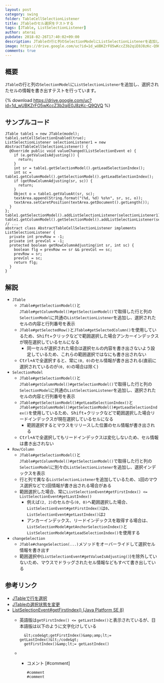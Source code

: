 ```yaml
---
layout: post
category: swing
folder: TableCellSelectionListener
title: JTableのセル選択をテストする
tags: [JTable, ListSelectionListener]
author: aterai
pubdate: 2018-02-26T17:40:02+09:00
description: JTableの行と列のSelectionModelにListSelectionListenerを追加し、選択されたセルの情報を書き出すテストを行っています。
image: https://drive.google.com/uc?id=1d_wUBKZrFO5wKccZ3b2qiE0J8zKc-Q9QVQ
comments: true
---
```

## 概要
`JTable`の行と列の`SelectionModel`に`ListSelectionListener`を追加し、選択されたセルの情報を書き出すテストを行っています。

{% download https://drive.google.com/uc?id=1d_wUBKZrFO5wKccZ3b2qiE0J8zKc-Q9QVQ %}

## サンプルコード
<pre class="prettyprint"><code>JTable table1 = new JTable(model);
table1.setCellSelectionEnabled(true);
ListSelectionListener selectionListener1 = new AbstractTableCellSelectionListener() {
  @Override public void valueChanged(ListSelectionEvent e) {
    if (e.getValueIsAdjusting()) {
      return;
    }
    int sr = table1.getSelectionModel().getLeadSelectionIndex();
    int sc = table1.getColumnModel().getSelectionModel().getLeadSelectionIndex();
    if (getRowColumnAdjusting(sr, sc)) {
      return;
    }
    Object o = table1.getValueAt(sr, sc);
    textArea.append(String.format("(%d, %d) %s%n", sr, sc, o));
    textArea.setCaretPosition(textArea.getDocument().getLength());
  }
};
table1.getSelectionModel().addListSelectionListener(selectionListener1);
table1.getColumnModel().getSelectionModel().addListSelectionListener(selectionListener1);
// ...
abstract class AbstractTableCellSelectionListener implements ListSelectionListener {
  private int prevRow = -1;
  private int prevCol = -1;
  protected boolean getRowColumnAdjusting(int sr, int sc) {
    boolean flg = prevRow == sr &amp;&amp; prevCol == sc;
    prevRow = sr;
    prevCol = sc;
    return flg;
  }
}
</code></pre>

## 解説
- `JTable`
    - `JTable#getSelectionModel()`と`JTable#getColumnModel()#getSelectionModel()`で取得した行と列の`SelectionModel`に共通の`ListSelectionListener`を追加し、選択されたセルの内容と行列番号を表示
    - `JTable#getSelectedRow()`と`JTable#getSelectedColumn()`を使用しているため、<kbd>Shift</kbd>+クリックなどで範囲選択した場合アンカーインデックスが現在選択しているセルになる
        - 同一セルが選択された場合は選択セルの内容を書き出さないよう設定しているため、これらの範囲選択ではなにも書き出されない
    - <kbd>Ctrl+A</kbd>で全選択すると、常に`(0, 0)`のセル情報が書き出される(直前に選択されているのが`(0, 0)`の場合は除く)
- `SelectionModel`
    - `JTable#getSelectionModel()`と`JTable#getColumnModel()#getSelectionModel()`で取得した行と列の`SelectionModel`に共通の`ListSelectionListener`を追加し、選択されたセルの内容と行列番号を表示
    - `JTable#getSelectionModel()#getLeadSelectionIndex()`と`JTable#getColumnModel()#getSelectionModel()#getLeadSelectionIndex()`を使用しているため、<kbd>Shift</kbd>+クリックなどで範囲選択した場合リードインデックスが現在選択しているセルになる
        - 範囲選択するとマウスをリリースした位置のセル情報が書き出される
    - <kbd>Ctrl+A</kbd>で全選択してもリードインデックスは変化しないため、セル情報は書き出されない
- `Row/Column`
    - `JTable#getSelectionModel()`と`JTable#getColumnModel()#getSelectionModel()`で取得した行と列の`SelectionModel`に別々の`ListSelectionListener`を追加し、選択インデックスを表示
    - 行と列で異なる`ListSelectionListener`を追加しているため、`1`回のマウス選択などで`2`回情報が書き出される場合がある
    - 範囲選択した場合、常に`ListSelectionEvent#getFirstIndex() <= ListSelectionEvent#getLastIndex()`
        - 例えば`(2, 2)`のセルから`(0, 0)`へ範囲選択した場合、`ListSelectionEvent#getFirstIndex()`は`0`、`ListSelectionEvent#getLastIndex()`は`2`
        - アンカーインデックス、リードインデックスを取得する場合は、`ListSelectionModel#getAnchorSelectionIndex()`と`ListSelectionModel#getLeadSelectionIndex()`を使用する
- `changeSelection`
    - `JTable#changeSelection(...)`メソッドをオーバーライドして選択セル情報を書き出す
    - 範囲選択中(`ListSelectionEvent#getValueIsAdjusting()`)を除外していないため、マウスでドラッグされたセル情報などもすべて書き出している

<!-- dummy comment line for breaking list -->

## 参考リンク
- [JTableで行を選択](https://ateraimemo.com/Swing/RowSelection.html)
- [JTableの選択状態を変更](https://ateraimemo.com/Swing/ChangeSelection.html)
- [ListSelectionEvent#getFirstIndex() (Java Platform SE 8)](https://docs.oracle.com/javase/jp/8/docs/api/javax/swing/event/ListSelectionEvent.html#getFirstIndex--)
    - 英語版は`getFirstIndex() <= getLastIndex()`と表示されているが、日本語版は以下のように文字化けしている
    
    		&lt;code&gt;getFirstIndex()&amp;amp;lt;= getLastIndex()&lt;/code&gt;
    		getFirstIndex()&amp;lt;= getLastIndex()
    - * コメント [#comment]
    
    		#comment
    		#comment
